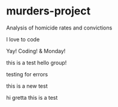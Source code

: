 # murders-project
Analysis of homicide rates and convictions



I love to code

Yay! Coding! & Monday!
 

this is a test
hello group!


testing for errors

this is a new test

hi gretta this is a test


